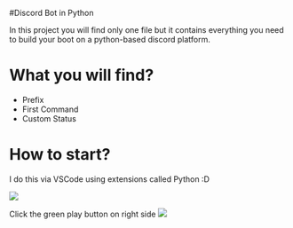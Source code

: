 #Discord Bot in Python

In this project you will find only one file but it contains everything you need to build your boot on a python-based discord platform.

# What you will find?
- Prefix
- First Command
- Custom Status

# How to start?

I do this via VSCode using extensions called Python :D

![](https://i.imgur.com/qUumSSm_d.webp?maxwidth=760&fidelity=grand)

Click the green play button on right side
![](https://i.imgur.com/Djt11Tu_d.webp?maxwidth=760&fidelity=grand)
